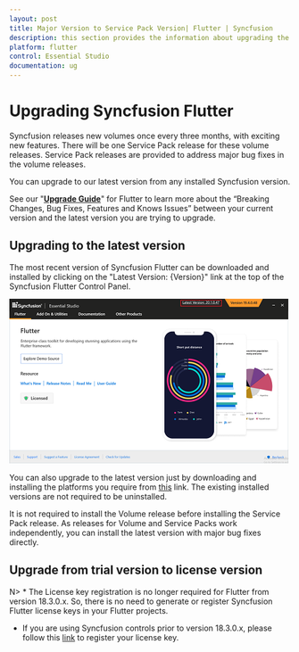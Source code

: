 ```yaml
---
layout: post
title: Major Version to Service Pack Version| Flutter | Syncfusion
description: this section provides the information about upgrading the WinUI projects from major version to service pack version
platform: flutter
control: Essential Studio
documentation: ug
---
```


# Upgrading Syncfusion Flutter

Syncfusion releases new volumes once every three months, with exciting new features. There will be one Service Pack release for these volume releases. Service Pack releases are provided to address major bug fixes in the volume releases.

You can upgrade to our latest version from any installed Syncfusion version.

See our "[**Upgrade Guide**](https://help.syncfusion.com/upgrade-guide/flutter-widgets)" for Flutter to learn more about the “Breaking Changes, Bug Fixes, Features and Knows Issues” between your current version and the latest version you are trying to upgrade.


## Upgrading to the latest version

The most recent version of Syncfusion Flutter can be downloaded and installed by clicking on the "Latest Version: {Version}" link at the top of the Syncfusion Flutter Control Panel.

![Control Panel](Upgrade-images/upgrade-control-panel.png)

You can also upgrade to the latest version just by downloading and installing the platforms you require from [this](https://www.syncfusion.com/downloads/latest-version) link. The existing installed versions are not required to be uninstalled. 


It is not required to install the Volume release before installing the Service Pack release. As releases for Volume and Service Packs work independently, you can install the latest version with major bug fixes directly.


## Upgrade from trial version to license version

N> * The License key registration is no longer required for Flutter from version 18.3.0.x. So, there is no need to generate or register Syncfusion Flutter license keys in your Flutter projects.
* If you are using Syncfusion controls prior to version 18.3.0.x, please follow this [link](https://help.syncfusion.com/common/essential-studio/licensing/license-key#flutter) to register your license key.


